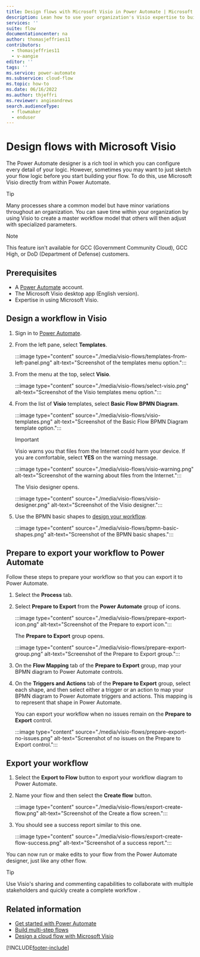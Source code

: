 ```yaml
---
title: Design flows with Microsoft Visio in Power Automate | Microsoft Docs
description: Lean how to use your organization's Visio expertise to build common models as a starting point to create flows.
services: ''
suite: flow
documentationcenter: na
author: thomasjeffries11
contributors:
  - thomasjeffries11
  - v-aangie
editor: ''
tags: ''
ms.service: power-automate
ms.subservice: cloud-flow
ms.topic: how-to
ms.date: 06/16/2022
ms.author: thjeffri
ms.reviewer: angieandrews
search.audienceType: 
  - flowmaker
  - enduser
---
```


# Design flows with Microsoft Visio

The Power Automate designer is a rich tool in which you can configure every detail of your logic. However, sometimes you may want to just sketch your flow logic before you start building your flow. To do this, use Microsoft Visio directly from within Power Automate.

>[!TIP]
> Many processes share a common model but have minor variations throughout an organization. You can save time within your organization by using Visio to create a master workflow model that others will then adjust with specialized parameters.

>[!NOTE]
> This feature isn't available for GCC (Government Community Cloud), GCC High, or DoD (Department of Defense) customers.

## Prerequisites

- A [Power Automate](https://make.powerautomate.com) account.
- The Microsoft Visio desktop app (English version).
- Expertise in using Microsoft Visio.

## Design a workflow in Visio

1. Sign in to [Power Automate](https://make.powerautomate.com).

1. From the left pane, select **Templates**.

    :::image type="content" source="./media/visio-flows/templates-from-left-panel.png" alt-text="Screenshot of the templates menu option.":::

1. From the menu at the top, select **Visio**.

    :::image type="content" source="./media/visio-flows/select-visio.png" alt-text="Screenshot of the Visio templates menu option.":::

1. From the list of **Visio** templates, select **Basic Flow BPMN Diagram**.

    :::image type="content" source="./media/visio-flows/visio-templates.png" alt-text="Screenshot of the Basic Flow BPMN Diagram template option.":::

    >[!IMPORTANT]
    >Visio warns you that files from the Internet could harm your device. If you are comfortable, select **YES** on the warning message.

    :::image type="content" source="./media/visio-flows/visio-warning.png" alt-text="Screenshot of the warning about files from the Internet.":::

    The Visio designer opens.

    :::image type="content" source="./media/visio-flows/visio-designer.png" alt-text="Screenshot of the Visio designer.":::

1. Use the BPMN basic shapes to [design your workflow](https://support.office.com/article/design-a-microsoft-flow-in-visio-35f0c9a9-912b-486d-88f7-4fc68013ad1a).

   :::image type="content" source="./media/visio-flows/bpmn-basic-shapes.png" alt-text="Screenshot of the BPMN basic shapes.":::

## Prepare to export your workflow to Power Automate

Follow these steps to prepare your workflow so that you can export it to Power Automate.

1. Select the **Process** tab.
1. Select **Prepare to Export** from the **Power Automate** group of icons.

   :::image type="content" source="./media/visio-flows/prepare-export-icon.png" alt-text="Screenshot of the Prepare to export icon.":::

   The **Prepare to Export** group opens.

   :::image type="content" source="./media/visio-flows/prepare-export-group.png" alt-text="Screenshot of the Prepare to Export group.":::

1. On the **Flow Mapping** tab of the **Prepare to Export** group, map your BPMN diagram to Power Automate controls.

1. On the **Triggers and Actions** tab of the **Prepare to Export** group, select each shape, and then select either a trigger or an action to map your BPMN diagram to Power Automate triggers and actions. This mapping is to represent that shape in Power Automate.

    You can export your workflow when no issues remain on the **Prepare to Export** control.

    :::image type="content" source="./media/visio-flows/prepare-export-no-issues.png" alt-text="Screenshot of no issues on the Prepare to Export control.":::

## Export your workflow
1. Select the **Export to Flow** button to export your workflow diagram to Power Automate.
1. Name your flow and then select the **Create flow** button.

    :::image type="content" source="./media/visio-flows/export-create-flow.png" alt-text="Screenshot of the Create a flow screen.":::

1. You should see a success report similar to this one.

    :::image type="content" source="./media/visio-flows/export-create-flow-success.png" alt-text="Screenshot of a success report.":::

You can now run or make edits to your flow from the Power Automate designer, just like any other flow.

>[!TIP]
> Use Visio's sharing and commenting capabilities to collaborate with multiple stakeholders and quickly create a complete workflow .

## Related information

- [Get started with Power Automate](getting-started.md) 
- [Build multi-step flows](multi-step-logic-flow.md)
- [Design a cloud flow with Microsoft Visio](https://support.office.com/article/design-a-microsoft-flow-in-visio-35f0c9a9-912b-486d-88f7-4fc68013ad1a)

[!INCLUDE[footer-include](includes/footer-banner.md)]
